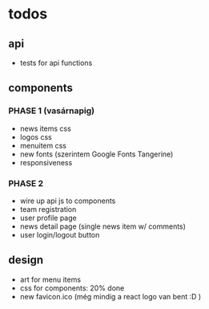 # todos
## api
* tests for api functions

## components

### PHASE 1 (vasárnapig)

* news items css
* logos css
* menuitem css
* new fonts (szerintem Google Fonts Tangerine)
* responsiveness

### PHASE 2

* wire up api js to components
* team registration
* user profile page
* news detail page (single news item w/ comments)
* user login/logout button


## design
* art for menu items
* css for components: 20% done
* new favicon.ico (még mindig a react logo van bent :D )
